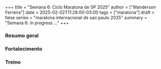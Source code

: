+++
title = "Semana 6: Ciclo Maratona de SP 2025"
author = ["Wanderson Ferreira"]
date = 2025-02-02T11:28:00-03:00
tags = ["maratona"]
draft = false
series = "maratona internacional de sao paulo 2025"
summary = "Semana 6: in progress ..."
+++


### Resumo geral


### Fortalecimento


### Treino
    
